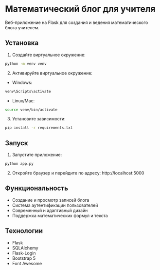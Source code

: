 # Математический блог для учителя

Веб-приложение на Flask для создания и ведения математического блога учителем.

## Установка

1. Создайте виртуальное окружение:
```bash
python -m venv venv
```

2. Активируйте виртуальное окружение:
- Windows:
```bash
venv\Scripts\activate
```
- Linux/Mac:
```bash
source venv/bin/activate
```

3. Установите зависимости:
```bash
pip install -r requirements.txt
```

## Запуск

1. Запустите приложение:
```bash
python app.py
```

2. Откройте браузер и перейдите по адресу: http://localhost:5000

## Функциональность

- Создание и просмотр записей блога
- Система аутентификации пользователей
- Современный и адаптивный дизайн
- Поддержка математических формул и текста

## Технологии

- Flask
- SQLAlchemy
- Flask-Login
- Bootstrap 5
- Font Awesome 